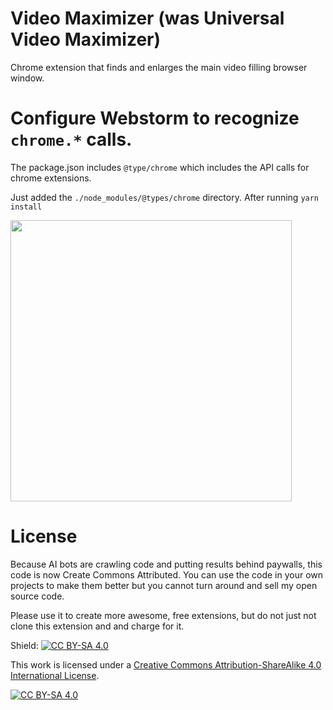 # Video Maximizer (was Universal Video Maximizer)
Chrome extension that finds and enlarges the main video filling browser window.


# Configure Webstorm to recognize `chrome.*` calls.
The package.json includes `@type/chrome` which includes the API calls for chrome extensions. 

Just added the `./node_modules/@types/chrome` directory. After running `yarn install`

<img src="https://user-images.githubusercontent.com/522197/149636567-beee38aa-b386-4a63-8507-84d3b6495bd3.png" width="450px">


# License
Because AI bots are crawling code and putting results behind paywalls, this code is now
Create Commons Attributed. You can use the code in your own projects to make them better but you cannot turn around and sell my open source code.

Please use it to create more awesome, free extensions, but do not just not
clone this extension and and charge for it.

Shield: [![CC BY-SA 4.0][cc-by-sa-shield]][cc-by-sa]

This work is licensed under a
[Creative Commons Attribution-ShareAlike 4.0 International License][cc-by-sa].

[![CC BY-SA 4.0][cc-by-sa-image]][cc-by-sa]

[cc-by-sa]: http://creativecommons.org/licenses/by-sa/4.0/
[cc-by-sa-image]: https://licensebuttons.net/l/by-sa/4.0/88x31.png
[cc-by-sa-shield]: https://img.shields.io/badge/License-CC%20BY--SA%204.0-lightgrey.svg
